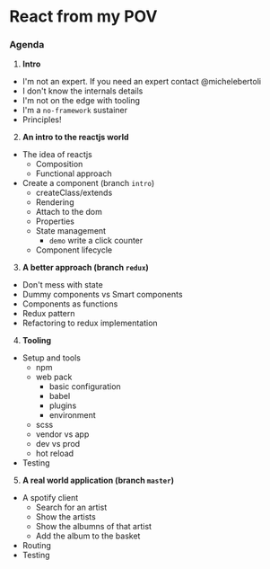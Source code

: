 # React from my POV

### Agenda
1) **Intro**
  - I'm not an expert. If you need an expert contact @michelebertoli
  - I don't know the internals details
  - I'm not on the edge with tooling
  - I'm a `no-framework` sustainer
  - Principles!

2) **An intro to the reactjs world**
  - The idea of reactjs 
    - Composition
    - Functional approach
  - Create a component (branch `intro`)
    - createClass/extends  
    - Rendering
    - Attach to the dom
    - Properties
    - State management
      - `demo` write a click counter
    - Component lifecycle

3) **A better approach (branch `redux`)**
  - Don't mess with state 
  - Dummy components vs Smart components
  - Components as functions
  - Redux pattern
  - Refactoring to redux implementation

4) **Tooling**
  - Setup and tools
    - npm
    - web pack
        - basic configuration
        - babel
        - plugins
        - environment
    - scss
    - vendor vs app
    - dev vs prod
    - hot reload
  - Testing

5) **A real world application (branch `master`)**
  - A spotify client
    - Search for an artist
    - Show the artists
    - Show the albumns of that artist
    - Add the album to the basket
  - Routing
  - Testing


  

